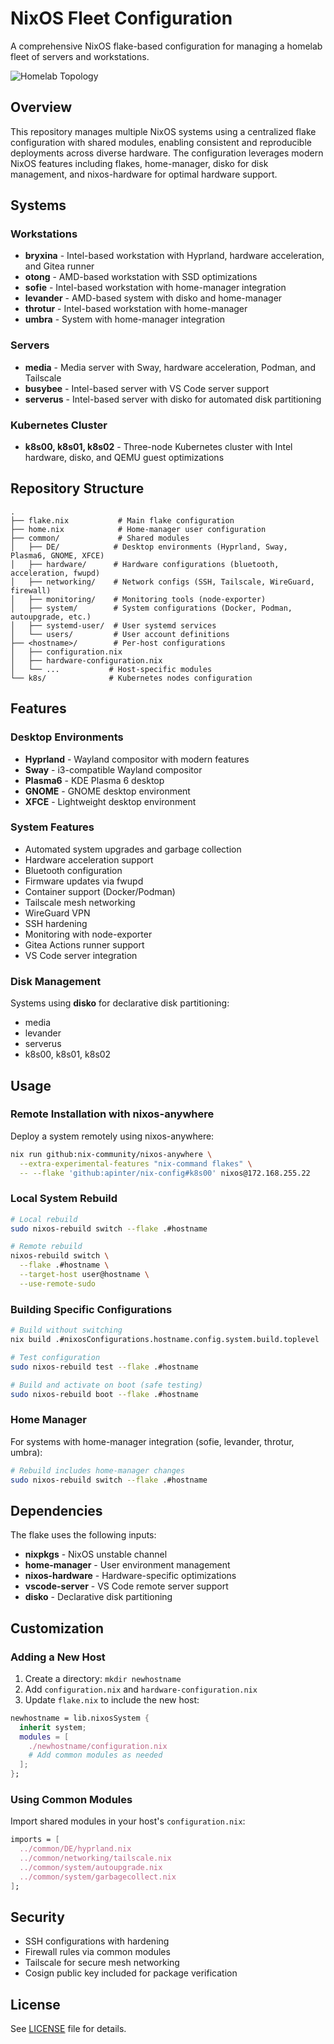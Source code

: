 # NixOS Fleet Configuration

A comprehensive NixOS flake-based configuration for managing a homelab fleet of servers and workstations.

![Homelab Topology](homelab_topo.svg)

## Overview

This repository manages multiple NixOS systems using a centralized flake configuration with shared modules, enabling consistent and reproducible deployments across diverse hardware. The configuration leverages modern NixOS features including flakes, home-manager, disko for disk management, and nixos-hardware for optimal hardware support.

## Systems

### Workstations
- **bryxina** - Intel-based workstation with Hyprland, hardware acceleration, and Gitea runner
- **otong** - AMD-based workstation with SSD optimizations
- **sofie** - Intel-based workstation with home-manager integration
- **levander** - AMD-based system with disko and home-manager
- **throtur** - Intel-based workstation with home-manager
- **umbra** - System with home-manager integration

### Servers
- **media** - Media server with Sway, hardware acceleration, Podman, and Tailscale
- **busybee** - Intel-based server with VS Code server support
- **serverus** - Intel-based server with disko for automated disk partitioning

### Kubernetes Cluster
- **k8s00, k8s01, k8s02** - Three-node Kubernetes cluster with Intel hardware, disko, and QEMU guest optimizations

## Repository Structure

```
.
├── flake.nix           # Main flake configuration
├── home.nix            # Home-manager user configuration
├── common/             # Shared modules
│   ├── DE/            # Desktop environments (Hyprland, Sway, Plasma6, GNOME, XFCE)
│   ├── hardware/      # Hardware configurations (bluetooth, acceleration, fwupd)
│   ├── networking/    # Network configs (SSH, Tailscale, WireGuard, firewall)
│   ├── monitoring/    # Monitoring tools (node-exporter)
│   ├── system/        # System configurations (Docker, Podman, autoupgrade, etc.)
│   ├── systemd-user/  # User systemd services
│   └── users/         # User account definitions
├── <hostname>/        # Per-host configurations
│   ├── configuration.nix
│   ├── hardware-configuration.nix
│   └── ...           # Host-specific modules
└── k8s/              # Kubernetes nodes configuration
```

## Features

### Desktop Environments
- **Hyprland** - Wayland compositor with modern features
- **Sway** - i3-compatible Wayland compositor
- **Plasma6** - KDE Plasma 6 desktop
- **GNOME** - GNOME desktop environment
- **XFCE** - Lightweight desktop environment

### System Features
- Automated system upgrades and garbage collection
- Hardware acceleration support
- Bluetooth configuration
- Firmware updates via fwupd
- Container support (Docker/Podman)
- Tailscale mesh networking
- WireGuard VPN
- SSH hardening
- Monitoring with node-exporter
- Gitea Actions runner support
- VS Code server integration

### Disk Management
Systems using **disko** for declarative disk partitioning:
- media
- levander
- serverus
- k8s00, k8s01, k8s02

## Usage

### Remote Installation with nixos-anywhere

Deploy a system remotely using nixos-anywhere:

```bash
nix run github:nix-community/nixos-anywhere \
  --extra-experimental-features "nix-command flakes" \
  -- --flake 'github:apinter/nix-config#k8s00' nixos@172.168.255.22
```

### Local System Rebuild

```bash
# Local rebuild
sudo nixos-rebuild switch --flake .#hostname

# Remote rebuild
nixos-rebuild switch \
  --flake .#hostname \
  --target-host user@hostname \
  --use-remote-sudo
```

### Building Specific Configurations

```bash
# Build without switching
nix build .#nixosConfigurations.hostname.config.system.build.toplevel

# Test configuration
sudo nixos-rebuild test --flake .#hostname

# Build and activate on boot (safe testing)
sudo nixos-rebuild boot --flake .#hostname
```

### Home Manager

For systems with home-manager integration (sofie, levander, throtur, umbra):

```bash
# Rebuild includes home-manager changes
sudo nixos-rebuild switch --flake .#hostname
```

## Dependencies

The flake uses the following inputs:
- **nixpkgs** - NixOS unstable channel
- **home-manager** - User environment management
- **nixos-hardware** - Hardware-specific optimizations
- **vscode-server** - VS Code remote server support
- **disko** - Declarative disk partitioning

## Customization

### Adding a New Host

1. Create a directory: `mkdir newhostname`
2. Add `configuration.nix` and `hardware-configuration.nix`
3. Update `flake.nix` to include the new host:

```nix
newhostname = lib.nixosSystem {
  inherit system;
  modules = [
    ./newhostname/configuration.nix
    # Add common modules as needed
  ];
};
```

### Using Common Modules

Import shared modules in your host's `configuration.nix`:

```nix
imports = [
  ../common/DE/hyprland.nix
  ../common/networking/tailscale.nix
  ../common/system/autoupgrade.nix
  ../common/system/garbagecollect.nix
];
```

## Security

- SSH configurations with hardening
- Firewall rules via common modules
- Tailscale for secure mesh networking
- Cosign public key included for package verification

## License

See [LICENSE](LICENSE) file for details.
